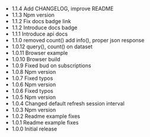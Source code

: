* 1.1.4  Add CHANGELOG, improve README
* 1.1.3  Npm version
* 1.1.2  Fix docs badge link
* 1.1.2  Introduce docs badge
* 1.1.1  Introduce api docs
* 1.1.0  removed count() add info(), proper json response
* 1.0.12 query(), count() on dataset
* 1.0.11 Browser example
* 1.0.10 Browser build
* 1.0.9  Fixed bud on subscriptions
* 1.0.8  Npm version
* 1.0.7  Fixed typos
* 1.0.6  Npm version
* 1.0.6  Fixed typos
* 1.0.5  Npm version
* 1.0.4  Changed default refresh session interval
* 1.0.3  Npm version
* 1.0.2  Readme example fixes
* 1.0.1  Readme example fixes
* 1.0.0  Initial release
